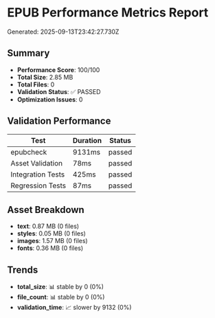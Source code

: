 # EPUB Performance Metrics Report

Generated: 2025-09-13T23:42:27.730Z

## Summary

- **Performance Score**: 100/100
- **Total Size**: 2.85 MB
- **Total Files**: 0
- **Validation Status**: ✅ PASSED
- **Optimization Issues**: 0

## Validation Performance

| Test | Duration | Status |
|------|----------|--------|
| epubcheck | 9131ms | passed |
| Asset Validation | 78ms | passed |
| Integration Tests | 425ms | passed |
| Regression Tests | 87ms | passed |

## Asset Breakdown

- **text**: 0.87 MB (0 files)
- **styles**: 0.05 MB (0 files)
- **images**: 1.57 MB (0 files)
- **fonts**: 0.36 MB (0 files)

## Trends

- **total_size**: 📊 stable by 0 (0%)
- **file_count**: 📊 stable by 0 (0%)
- **validation_time**: 📈 slower by 9132 (0%)

